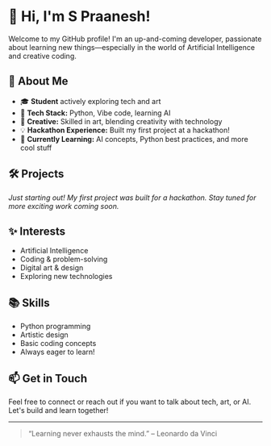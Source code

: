 # 👋 Hi, I'm S Praanesh!

Welcome to my GitHub profile! I'm an up-and-coming developer, passionate about learning new things—especially in the world of Artificial Intelligence and creative coding.

## 🚀 About Me

- 🎓 **Student** actively exploring tech and art
- 🐍 **Tech Stack:** Python, Vibe code, learning AI
- 🎨 **Creative:** Skilled in art, blending creativity with technology
- 💡 **Hackathon Experience:** Built my first project at a hackathon!
- 🌱 **Currently Learning:** AI concepts, Python best practices, and more cool stuff

## 🛠️ Projects

*Just starting out! My first project was built for a hackathon. Stay tuned for more exciting work coming soon.*

## ✨ Interests

- Artificial Intelligence
- Coding & problem-solving
- Digital art & design
- Exploring new technologies

## 📚 Skills

- Python programming
- Artistic design
- Basic coding concepts
- Always eager to learn!

## 📫 Get in Touch

Feel free to connect or reach out if you want to talk about tech, art, or AI. Let's build and learn together!

---

> “Learning never exhausts the mind.” – Leonardo da Vinci
